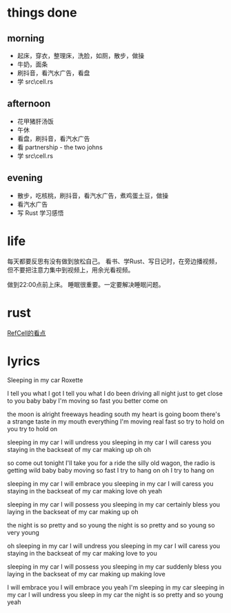 # things done
## morning
* 起床，穿衣，整理床，洗脸，如厕，散步，做操
* 牛奶，面条
* 刷抖音，看汽水广告，看盘
* 学 src\cell.rs
## afternoon
* 花甲猪肝汤饭
* 午休
* 看盘，刷抖音，看汽水广告
* 看 partnership - the two johns
* 学 src\cell.rs
## evening
* 散步，吃核桃，刷抖音，看汽水广告，煮鸡蛋土豆，做操
* 看汽水广告
* 写 Rust 学习感悟

# life
每天都要反思有没有做到放松自己。
看书、学Rust、写日记时，在旁边播视频，但不要把注意力集中到视频上，用余光看视频。

做到22:00点前上床。
睡眠很重要。一定要解决睡眠问题。

# rust
[RefCell的看点](books\rust\RefCell)

# lyrics
Sleeping in my car
  Roxette

I tell you what I got
I tell you what I do
been driving all night just to get close to you
baby baby I'm moving so fast
you better come on

the moon is alright
freeways heading south
my heart is going boom
there's a strange taste in my mouth
everything I'm moving real fast
so try to hold on
you try to hold on

sleeping in my car I will undress you
sleeping in my car I will caress you
staying in the backseat of my car making up oh oh

so come out tonight I'll take you for a ride
the silly old wagon, the radio is getting wild
baby baby moving so fast
I try to hang on
oh I try to hang on

sleeping in my car I will embrace you
sleeping in my car I will caress you
staying in the backseat of my car making love oh yeah

sleeping in my car I will possess you
sleeping in my car certainly bless you
laying in the backseat of my car making up oh

the night is so pretty and so young
the night is so pretty and so young
so very young

oh sleeping in my car I will undress you
sleeping in my car I will caress you
staying in the backseat of my car making love to you

sleeping in my car I will possess you
sleeping in my car suddenly bless you
laying in the backseat of my car making up making love

I will embrace you
I will embrace you yeah
I'm sleeping in my car
sleeping in my car
I will undress you
sleep in my car
the night is so pretty and so young yeah